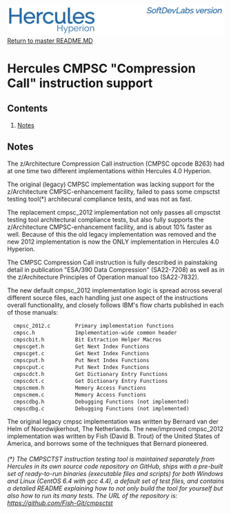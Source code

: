 ![test image](images/image_header_herculeshyperionSDL.png)
[Return to master README.MD](..\README.MD)

# Hercules CMPSC "Compression Call" instruction support
## Contents
1. [Notes](#Notes)
## Notes

The z/Architecture Compression Call instruction (CMPSC opcode B263) had at one time two different implementations within Hercules 4.0 Hyperion.

The original (legacy) CMPSC implementation was lacking support for the z/Architecture CMPSC-enhancement facility, failed to pass some cmpsctst testing tool(*) architecural compliance tests, and was not as fast.

The replacement cmpsc_2012 implementation not only passes all cmpsctst testing tool architectural compliance tests, but also fully supports the z/Architecture CMPSC-enhancement facility, and is about 10% faster as well. Because of this the old legacy implementation was removed and the new 2012 implementation is now the ONLY implementation in Hercules 4.0 Hyperion.

The CMPSC Compression Call instruction is fully described in painstaking detail in publication "ESA/390 Data Compression" (SA22-7208) as well as in the z/Architecture Principles of Operation manual too (SA22-7832).

The new default cmpsc_2012 implementation logic is spread across several different source files, each handling just one aspect of the instructions overall functionality, and closely follows IBM's flow charts published in each of those manuals:

      cmpsc_2012.c        Primary implementation functions
      cmpsc.h             Implementation-wide common header
      cmpscbit.h          Bit Extraction Helper Macros
      cmpscget.h          Get Next Index Functions
      cmpscget.c          Get Next Index Functions
      cmpscput.h          Put Next Index Functions
      cmpscput.c          Put Next Index Functions
      cmpscdct.h          Get Dictionary Entry Functions
      cmpscdct.c          Get Dictionary Entry Functions
      cmpscmem.h          Memory Access Functions
      cmpscmem.c          Memory Access Functions
      cmpscdbg.h          Debugging Functions (not implemented)
      cmpscdbg.c          Debugging Functions (not implemented)


The original legacy cmpsc implementation was written by Bernard van der Helm of Noordwijkerhout, The Netherlands. The new/improved cmpsc_2012 implementation was written by Fish (David B. Trout) of the United States of America, and borrows some of the techniques that Bernard pioneered.

###### (*) The CMPSCTST instruction testing tool is maintained separately from Hercules in its own source code repository on GitHub, ships with a pre-built set of ready-to-run binaries (executable files and scripts) for both Windows and Linux (CentOS 6.4 with gcc 4.4), a default set of test files, and contains a detailed README explaining how to not only build the tool for yourself but also how to run its many tests. The URL of the repository is:  https://github.com/Fish-Git/cmpsctst
